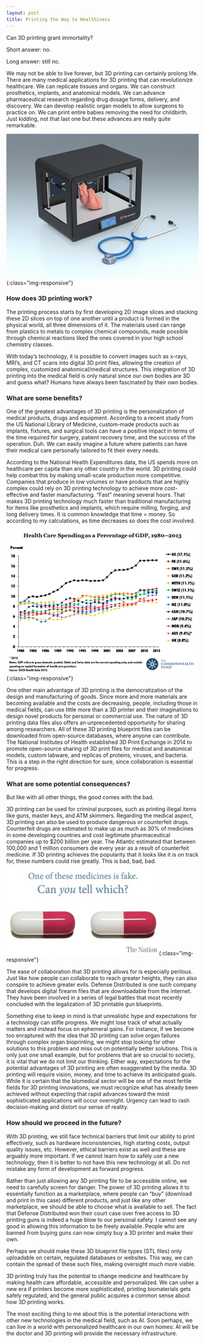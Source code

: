```yaml
---
layout: post
title: Printing the Way to Healthiness
---
```

Can 3D printing grant immortality?

Short answer: no. 

Long answer: still no. 

We may not be able to live forever, but 3D printing can certainly prolong life. There are many medical applications for 3D printing that can revolutionize healthcare. We can replicate tissues and organs. We can construct prosthetics, implants, and anatomical models. We can advance pharmaceutical research regarding drug dosage forms, delivery, and discovery. We can develop realistic organ models to allow surgeons to practice on. We can print entire babies removing the need for childbirth. Just kidding, not that last one but these advances are really quite remarkable.

![GoogleClips](/images/3dprinter.jpg){:class="img-responsive"}

### How does 3D printing work?

The printing process starts by first developing 2D image slices and stacking these 2D slices on top of one another until a product is formed in the physical world, all three dimensions of it. The materials used can range from plastics to metals to complex chemical compounds, made possible through chemical reactions liked the ones covered in your high school chemistry classes. 

With today’s technology, it is possible to convert images such as x-rays, MRI’s, and CT scans into digital 3D print files, allowing the creation of complex, customized anatomical/medical structures. This integration of 3D printing into the medical field is only natural since our own bodies are 3D and guess what? Humans have always been fascinated by their own bodies.

### What are some benefits?

One of the greatest advantages of 3D printing is the personalization of medical products, drugs and equipment. According to a recent study from the US National Library of Medicine, custom-made products such as implants, fixtures, and surgical tools can have a positive impact in terms of the time required for surgery, patient recovery time, and the success of the operation. Duh. We can easily imagine a future where patients can have their medical care personally tailored to fit their every needs. 

According to the National Health Expenditures data, the US spends more on healthcare per capita than any other country in the world. 3D printing could help combat this by making small-scale production more competitive. Companies that produce in low volumes or have products that are highly complex could rely on 3D printing technology to achieve more cost-effective and faster manufacturing. “Fast” meaning several hours. That makes 3D printing technology much faster than traditional manufacturing for items like prosthetics and implants, which require milling, forging, and long delivery times. It is common knowledge that time = money. So according to my calculations, as time decreases so does the cost involved. 

![GoogleClips](/images/costs.png){:class="img-responsive"}

One other main advantage of 3D printing is the democratization of the design and manufacturing of goods. Since more and more materials are becoming available and the costs are decreasing, people, including those in medical fields, can use little more than a 3D printer and their imaginations to design novel products for personal or commercial use. The nature of 3D printing data files also offers an unprecedented opportunity for sharing among researchers. All of these 3D printing blueprint files can be downloaded from open-source databases, where anyone can contribute. The National Institutes of Health established 3D Print Exchange in 2014 to promote open-source sharing of 3D print files for medical and anatomical models, custom labware, and replicas of proteins, viruses, and bacteria. This is a step in the right direction for sure, since collaboration is essential for progress.

### What are some potential consequences?

But like with all other things, the good comes with the bad.

3D printing can be used for criminal purposes, such as printing illegal items like guns, master keys, and ATM skimmers. Regarding the medical aspect, 3D printing can also be used to produce dangerous or counterfeit drugs. Counterfeit drugs are estimated to make up as much as 30% of medicines in some developing countries and cost legitimate pharmaceutical companies up to $200 billion per year. The Atlantic estimated that between 100,000 and 1 million consumers die every year as a result of counterfeit medicine. If 3D printing achieves the popularity that it looks like it is on track for, these numbers could rise greatly. This is bad, bad, bad. 

![GoogleClips](/images/fakedrug.jpg){:class="img-responsive"}

The ease of collaboration that 3D printing allows for is especially perilous. Just like how people can collaborate to reach greater heights, they can also conspire to achieve greater evils. Defense Distributed is one such company that develops digital firearm files that are downloadable from the internet. They have been involved in a series of legal battles that most recently concluded with the legalization of 3D printable gun blueprints.

Something else to keep in mind is that unrealistic hype and expectations for a technology can stifle progress. We might lose track of what actually matters and instead focus on ephemeral gains. For instance, if we become too enraptured with the idea that 3D printing can solve organ failures through complex organ bioprinting, we might stop looking for other solutions to this problem and miss out on potentially better solutions. This is only just one small example, but for problems that are so crucial to society, it is vital that we do not limit our thinking. Either way, expectations for the potential advantages of 3D printing are often exaggerated by the media. 3D printing will require vision, money, and time to achieve its anticipated goals. While it is certain that the biomedical sector will be one of the most fertile fields for 3D printing innovations, we must recognize what has already been achieved without expecting that rapid advances toward the most sophisticated applications will occur overnight. Urgency can lead to rash decision-making and distort our sense of reality.

### How should we proceed in the future?

With 3D printing, we still face technical barriers that limit our ability to print effectively, such as hardware inconsistencies, high starting costs, output quality issues, etc. However, ethical barriers exist as well and these are arguably more important. If we cannot learn how to safely use a new technology, then it is better to not have this new technology at all. Do not mistake any form of development as forward progress.

Rather than just allowing any 3D printing file to be accessible online, we need to carefully screen for danger. The power of 3D printing allows it to essentially function as a marketplace, where people can “buy” (download and print in this case) different products, and just like any other marketplace, we should be able to choose what is available to sell. The fact that Defense Distributed won their court case over free access to 3D printing guns is indeed a huge blow to our personal safety. I cannot see any good in allowing this information to be freely available. People who are banned from buying guns can now simply buy a 3D printer and make their own. 

Perhaps we should make these 3D blueprint file types (STL files) only uploadable on certain, regulated databases or websites. This way, we can contain the spread of these such files, making oversight much more viable.

3D printing truly has the potential to change medicine and healthcare by making health care affordable, accessible and personalized. We can usher a new era if printers become more sophisticated, printing biomaterials gets safely regulated, and the general public acquires a common sense about how 3D printing works. 

The most exciting thing to me about this is the potential interactions with other new technologies in the medical field, such as AI. Soon perhaps, we can live in a world with personalized healthcare in our own homes: AI will be the doctor and 3D printing will provide the necessary infrastructure.

